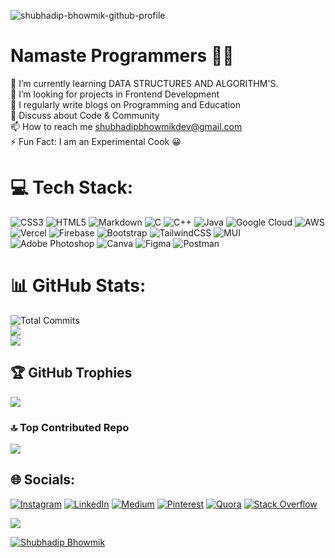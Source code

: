 ![shubhadip-bhowmik-github-profile](https://github.com/subhadipbhowmik/subhadipbhowmik/assets/57017965/814e8cff-ddf5-4ce0-86f5-f74454e78a79)

# Namaste Programmers 👨‍💻
🌱 I’m currently learning DATA STRUCTURES AND ALGORITHM'S.<br>👯 I’m looking for projects in Frontend Development<br>📝 I regularly write blogs on Programming and Education<br>💬 Discuss about Code & Community<br>📫 How to reach me shubhadipbhowmikdev@gmail.com<br>⚡ Fun Fact: I am an Experimental Cook 😀


# 💻 Tech Stack:
![CSS3](https://img.shields.io/badge/css3-%231572B6.svg?style=for-the-badge&logo=css3&logoColor=white) ![HTML5](https://img.shields.io/badge/html5-%23E34F26.svg?style=for-the-badge&logo=html5&logoColor=white) ![Markdown](https://img.shields.io/badge/markdown-%23000000.svg?style=for-the-badge&logo=markdown&logoColor=white) ![C](https://img.shields.io/badge/c-%2300599C.svg?style=for-the-badge&logo=c&logoColor=white) ![C++](https://img.shields.io/badge/c++-%2300599C.svg?style=for-the-badge&logo=c%2B%2B&logoColor=white) ![Java](https://img.shields.io/badge/java-%23ED8B00.svg?style=for-the-badge&logo=java&logoColor=white) ![Google Cloud](https://img.shields.io/badge/Google%20Cloud-%234285F4.svg?style=for-the-badge&logo=google-cloud&logoColor=white) ![AWS](https://img.shields.io/badge/AWS-%23FF9900.svg?style=for-the-badge&logo=amazon-aws&logoColor=white) ![Vercel](https://img.shields.io/badge/vercel-%23000000.svg?style=for-the-badge&logo=vercel&logoColor=white) ![Firebase](https://img.shields.io/badge/firebase-%23039BE5.svg?style=for-the-badge&logo=firebase) ![Bootstrap](https://img.shields.io/badge/bootstrap-%23563D7C.svg?style=for-the-badge&logo=bootstrap&logoColor=white) ![TailwindCSS](https://img.shields.io/badge/tailwindcss-%2338B2AC.svg?style=for-the-badge&logo=tailwind-css&logoColor=white) ![MUI](https://img.shields.io/badge/MUI-%230081CB.svg?style=for-the-badge&logo=material-ui&logoColor=white) ![Adobe Photoshop](https://img.shields.io/badge/adobephotoshop-%2331A8FF.svg?style=for-the-badge&logo=adobephotoshop&logoColor=white) ![Canva](https://img.shields.io/badge/Canva-%2300C4CC.svg?style=for-the-badge&logo=Canva&logoColor=white) 	![Figma](https://img.shields.io/badge/figma-%23F24E1E.svg?style=for-the-badge&logo=figma&logoColor=white) ![Postman](https://img.shields.io/badge/Postman-FF6C37?style=for-the-badge&logo=postman&logoColor=white)

# 📊 GitHub Stats:
![Total Commits](https://github-readme-stats.vercel.app/api?username=subhadipbhowmik&theme=highcontrast&hide_border=false&include_all_commits=true&count_private=true)<br/>
![](https://github-readme-streak-stats.herokuapp.com/?user=subhadipbhowmik&theme=highcontrast&hide_border=false)<br/>
![](https://github-readme-stats.vercel.app/api/top-langs/?username=subhadipbhowmik&theme=highcontrast&hide_border=false&include_all_commits=true&count_private=true&layout=compact)

## 🏆 GitHub Trophies
![](https://github-profile-trophy.vercel.app/?username=subhadipbhowmik&theme=discord&no-frame=false&no-bg=false&margin-w=4)


### 🔝 Top Contributed Repo
![](https://github-contributor-stats.vercel.app/api?username=subhadipbhowmik&limit=5&theme=dark&combine_all_yearly_contributions=true)

## 🌐 Socials:
[![Instagram](https://img.shields.io/badge/Instagram-%23E4405F.svg?logo=Instagram&logoColor=white)](https://instagram.com/shubhadipbhowmik) [![LinkedIn](https://img.shields.io/badge/LinkedIn-%230077B5.svg?logo=linkedin&logoColor=white)](https://linkedin.com/in/shubhadip-bhowmik) [![Medium](https://img.shields.io/badge/Medium-12100E?logo=medium&logoColor=white)](https://medium.com/@shubhadipbhowmik) [![Pinterest](https://img.shields.io/badge/Pinterest-%23E60023.svg?logo=Pinterest&logoColor=white)](https://pinterest.com/shubhadip_bhaumik) [![Quora](https://img.shields.io/badge/Quora-%23B92B27.svg?logo=Quora&logoColor=white)](https://quora.com/profile/SHUBHADIP-BHOWMIK-6) [![Stack Overflow](https://img.shields.io/badge/-Stackoverflow-FE7A16?logo=stack-overflow&logoColor=white)](https://stackoverflow.com/users/20064469) 

[![](https://visitcount.itsvg.in/api?id=subhadipbhowmik&icon=8&color=6)](https://visitcount.itsvg.in)

[![Shubhadip Bhowmik](https://github-readme-activity-graph.vercel.app/graph?username=subhadipbhowmik&bg_color=000000&color=ffea00&line=00ebbc&point=2b00ff&area=true&hide_border=true)](https://github.com/subhadipbhowmik)

  
